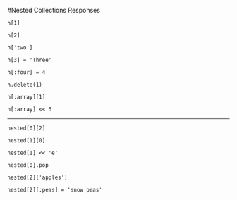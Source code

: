 #Nested Collections Responses

```
h[1]

h[2]

h['two']

h[3] = 'Three'

h[:four] = 4

h.delete(1)

h[:array][1]

h[:array] << 6
```
---
```
nested[0][2]

nested[1][0]

nested[1] << 'e'

nested[0].pop

nested[2]['apples']

nested[2][:peas] = 'snow peas'
```
